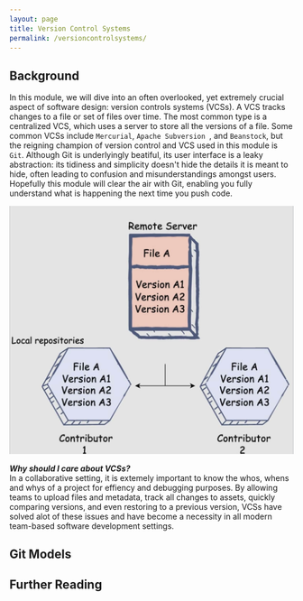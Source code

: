 ```yaml
---
layout: page
title: Version Control Systems
permalink: /versioncontrolsystems/
---
```


## Background 
In this module, we will dive into an often overlooked, yet extremely crucial aspect of software design: version controls systems (VCSs). A VCS tracks changes to a file or set of files over time. The most common type is a centralized VCS, which uses a server to store all the versions of a file. Some common VCSs include `Mercurial`, `Apache Subversion `, and `Beanstock`, but the reigning champion of version control and VCS used in this module is `Git`. Although Git is underlyingly beatiful, its user interface is a leaky abstraction: its tidiness and simplicity doesn't hide the details it is meant to hide, often leading to confusion and misunderstandings amongst users. Hopefully this module will clear the air with Git, enabling you fully understand what is happening the next time you push code.  

![gitphoto1](assets/dvc.jpg)

***Why should I care about VCSs?*** <br/>
In a collaborative setting, it is extemely important to know the whos, whens and whys of a project for effiency and debugging purposes. By allowing teams to upload files and metadata, track all changes to assets, quickly comparing versions, and even restoring to a previous version, VCSs have solved alot of these issues and have become a necessity in all modern team-based software development settings. 


## Git Models




## Further Reading






